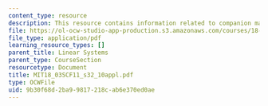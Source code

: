 ```yaml
---
content_type: resource
description: This resource contains information related to companion matrices.
file: https://ol-ocw-studio-app-production.s3.amazonaws.com/courses/18-03sc-differential-equations-fall-2011/9b30f68d2ba99817218cab6e370ed0ae_MIT18_03SCF11_s32_10appl.pdf
file_type: application/pdf
learning_resource_types: []
parent_title: Linear Systems
parent_type: CourseSection
resourcetype: Document
title: MIT18_03SCF11_s32_10appl.pdf
type: OCWFile
uid: 9b30f68d-2ba9-9817-218c-ab6e370ed0ae
---
```


